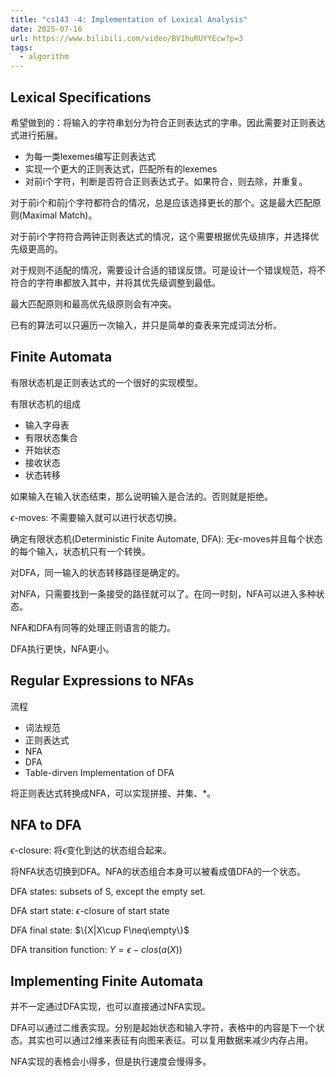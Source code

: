```yaml
---
title: "cs143 -4: Implementation of Lexical Analysis"
date: 2025-07-16
url: https://www.bilibili.com/video/BV1huRUYYEcw?p=3
tags:
  - algorithm
---
```


## Lexical Specifications

希望做到的：将输入的字符串划分为符合正则表达式的字串。因此需要对正则表达式进行拓展。

- 为每一类lexemes编写正则表达式
- 实现一个更大的正则表达式，匹配所有的lexemes
- 对前i个字符，判断是否符合正则表达式子。如果符合，则去除，并重复。

对于前i个和前j个字符都符合的情况，总是应该选择更长的那个。这是最大匹配原则(Maximal Match)。

对于前i个字符符合两钟正则表达式的情况，这个需要根据优先级排序，并选择优先级更高的。

对于规则不适配的情况，需要设计合适的错误反馈。可是设计一个错误规范，将不符合的字符串都放入其中，并将其优先级调整到最低。

最大匹配原则和最高优先级原则会有冲突。

已有的算法可以只遍历一次输入，并只是简单的查表来完成词法分析。

## Finite Automata

有限状态机是正则表达式的一个很好的实现模型。

有限状态机的组成

- 输入字母表
- 有限状态集合
- 开始状态
- 接收状态
- 状态转移

如果输入在输入状态结束，那么说明输入是合法的。否则就是拒绝。

$\epsilon$-moves: 不需要输入就可以进行状态切换。

确定有限状态机(Deterministic Finite Automate, DFA): 无$\epsilon$-moves并且每个状态的每个输入，状态机只有一个转换。

对DFA，同一输入的状态转移路径是确定的。

对NFA，只需要找到一条接受的路径就可以了。在同一时刻，NFA可以进入多种状态。

NFA和DFA有同等的处理正则语言的能力。

DFA执行更快，NFA更小。

## Regular Expressions to NFAs

流程

- 词法规范
- 正则表达式
- NFA
- DFA
- Table-dirven Implementation of DFA

将正则表达式转换成NFA，可以实现拼接、并集、*。

## NFA to DFA

$\epsilon$-closure: 将$\epsilon$变化到达的状态组合起来。

将NFA状态切换到DFA。NFA的状态组合本身可以被看成值DFA的一个状态。

DFA states: subsets of S, except the empty set.

DFA start state: $\epsilon$-closure of start state

DFA final state: $\{X|X\cup F\neq\empty\}$

DFA transition function: $Y=\epsilon-clos(a(X))$

## Implementing Finite Automata

并不一定通过DFA实现，也可以直接通过NFA实现。

DFA可以通过二维表实现。分别是起始状态和输入字符，表格中的内容是下一个状态。其实也可以通过2维来表征有向图来表征。可以复用数据来减少内存占用。

NFA实现的表格会小得多，但是执行速度会慢得多。
